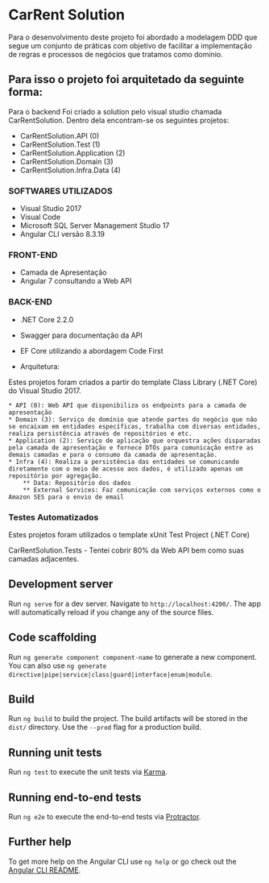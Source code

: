 # CarRent Solution

Para o desenvolvimento deste projeto foi abordado a modelagem DDD que segue um conjunto de práticas com
objetivo de facilitar a implementação de regras e processos de negócios que tratamos como domínio.

## Para isso o projeto foi arquitetado da seguinte forma:

Para o backend Foi criado a solution pelo visual studio chamada CarRentSolution. Dentro dela encontram-se os seguintes projetos:

- CarRentSolution.API (0)
- CarRentSolution.Test (1)
- CarRentSolution.Application (2)
- CarRentSolution.Domain (3)
- CarRentSolution.Infra.Data (4)

### SOFTWARES UTILIZADOS

- Visual Studio 2017
- Visual Code
- Microsoft SQL Server Management Studio 17
- Angular CLI versão 8.3.19

### FRONT-END

- Camada de Apresentação
- Angular 7 consultando a Web API

### BACK-END

- .NET Core 2.2.0
- Swagger para documentação da API
- EF Core utilizando a abordagem Code First

- Arquitetura:

Estes projetos foram criados a partir do template Class Library (.NET Core) do Visual Studio 2017.
	
	* API (0): Web API que disponibiliza os endpoints para a camada de apresentação
	* Domain (3): Serviço do domínio que atende partes do negócio que não se encaixam em entidades específicas, trabalha com diversas entidades, realiza persistência através de repositórios e etc.
	* Application (2): Serviço de aplicação que orquestra ações disparadas pela camada de apresentação e fornece DTOs para comunicação entre as demais camadas e para o consumo da camada de apresentação.
	* Infra (4): Realiza a persistência das entidades se comunicando diretamente com o meio de acesso aos dados, é utilizado apenas um repositório por agregação.
		** Data: Repositório dos dados
		** External Services: Faz comunicação com serviços externos como o Amazon SES para o envio de email
	
### Testes Automatizados

Estes projetos foram utilizados o template xUnit Test Project (.NET Core)

CarRentSolution.Tests - Tentei cobrir 80% da Web API bem como suas camadas adjacentes.

## Development server

Run `ng serve` for a dev server. Navigate to `http://localhost:4200/`. The app will automatically reload if you change any of the source files.

## Code scaffolding

Run `ng generate component component-name` to generate a new component. You can also use `ng generate directive|pipe|service|class|guard|interface|enum|module`.

## Build

Run `ng build` to build the project. The build artifacts will be stored in the `dist/` directory. Use the `--prod` flag for a production build.

## Running unit tests

Run `ng test` to execute the unit tests via [Karma](https://karma-runner.github.io).

## Running end-to-end tests

Run `ng e2e` to execute the end-to-end tests via [Protractor](http://www.protractortest.org/).

## Further help

To get more help on the Angular CLI use `ng help` or go check out the [Angular CLI README](https://github.com/angular/angular-cli/blob/master/README.md).
